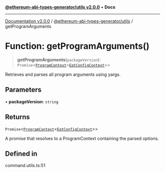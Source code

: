 [**@ethereum-abi-types-generator/utils v2.0.0**](../README.md) • **Docs**

***

[Documentation v2.0.0](../../../packages.md) / [@ethereum-abi-types-generator/utils](../README.md) / getProgramArguments

# Function: getProgramArguments()

> **getProgramArguments**(`packageVersion`): `Promise`\<[`ProgramContext`](../../types/type-aliases/ProgramContext.md)\<[`EatConfigContext`](../../types/type-aliases/EatConfigContext.md)\>\>

Retrieves and parses all program arguments using yargs.

## Parameters

• **packageVersion**: `string`

## Returns

`Promise`\<[`ProgramContext`](../../types/type-aliases/ProgramContext.md)\<[`EatConfigContext`](../../types/type-aliases/EatConfigContext.md)\>\>

A promise that resolves to a ProgramContext containing the parsed options.

## Defined in

command.utils.ts:51
